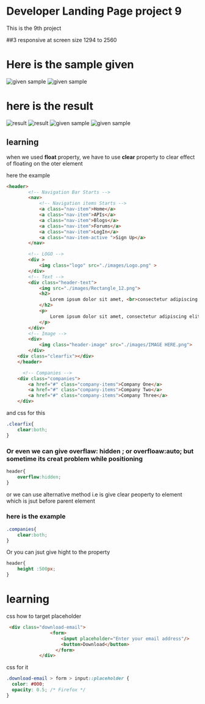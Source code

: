 # Developer Landing Page project 9
This is the 9th project 


##3 responsive at screen size 1294 to 2560

 

# Here is the sample given
![given sample](./thumbnail.png)
![given sample](./9.png)

# here is the result 
![result](./Screenshot%202023-01-01%20at%203.19.04%20pm.png)
![result](./Screenshot%202023-01-01%20at%203.31.16%20pm.png)
![given sample](./Screenshot%202023-01-01%20at%203.31.31%20pm.png)
![given sample](./Screenshot%202023-01-01%20at%203.31.36%20pm.png)

## learning 
when we used **float** property, we have to use **clear** property to clear effect of floating on the oter element 


here the example

``` html
<header>
        <!-- Navigation Bar Starts -->
        <nav>
            <!-- Navigation items Starts -->
            <a class="nav-item">Home</a>
            <a class="nav-item">APIs</a>
            <a class="nav-item">Blogs</a>
            <a class="nav-item">Forums</a>
            <a class="nav-item">LogIn</a>
            <a class="nav-item-active ">Sign Up</a>
        </nav>

        <!-- LOGO -->
        <div >
            <img class="logo" src="./images/Logo.png" >
        </div>
        <!-- Text -->
        <div class="header-text">
            <img src="./images/Rectangle_12.png">
            <h2>
                Lorem ipsum dolor sit amet, <br>consectetur adipiscing elit.
            </h2>
            <p>
                Lorem ipsum dolor sit amet, consectetur adipiscing elit.
            </p>
        </div>
        <!-- Image -->
        <div>
            <img class="header-image" src="./images/IMAGE HERE.png">
        </div>
    <div class="clearfix"></div>
    </header>

      <!-- Companies -->
    <div class="companies">
        <a href="#" class="company-items">Company One</a>
        <a href="#" class="company-items">Company Two</a>
        <a href="#" class="company-items">Company Three</a>
    </div>
```

and css for this 

```css
.clearfix{
    clear:both;
}
```
### Or even we can give overflaw: hidden ; or overfloaw:auto; but sometime its creat problem while positioning 

```css
header{
    overflow:hidden;
}
```
or we can use alternative method i.e is give clear peoperty to element which is jsut before parent element 
### here is the example 
```css
.companies{
    clear:both;
}
```
Or you can jsut give hight to the property 

```css
header{
    height :500px;
}
```

# learning 
css how to target placeholder 
```html
 <div class="download-email">
                <form>
                    <input placeholder="Enter your email address"/>
                    <button>Download</button>
                  </form>
            </div>
```
css for it
```css
.download-email > form > input::placeholder {
  color: #000;
  opacity: 0.5; /* Firefox */
}
```